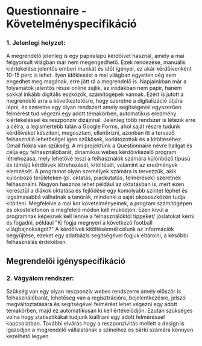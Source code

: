 <h1>Questionnaire - Követelményspecifikáció</h1>

<h3> 1. Jelenlegi helyzet:</h3> 
A megrendelő jelenleg is egy papíralapú kérdőívet használ, amely a mai
felgyorsult világban már nem megengedhető. 
Ezek rendezése, manuális kiértékelése jelentős emberi munkát és időt
igényel, ez akár kérdőívenként 10-15 perc is lehet.
Ilyen időkiesést a mai világban egyetlen cég sem engedhet meg magának,
erre jött rá a megrendelő is.
Napjainkban már a folyamatok jelentős része online zajlik, az irodákban nem
papír, hanem sokkal inkább digitális eszközök, számítógépek vannak.
Ezért is jutott a megrendelő arra a következtetésre, hogy szeretne a
digitalizáció útjára lépni, és szeretne egy olyan rendszert 
amely segítségével egyszerűen felmérést tud végezni egy adott
témakörben, automatikus eredmény kiértékeléssel és reszponzív dizájnnal.
Jelenleg több rendszer is létezik erre a célra, a legismertebb talán a
Google Forms, ahol saját részre tudunk kérdőíveket készíteni,
megosztani, ellenőrizni, azonban itt a tervező felhasználó lehetőségei
igen szűkösek, korlátozottak és a kitöltéséhez Gmail fiókra van szükség.
A mi projektünk a Questionnaire névre hallgat és célja egy felhasználóbarát,
dinamikus webes kérdőívkezelő program létrehozása, mely 
lehetővé teszi a felhasználók
számára különböző típusú és témájú kérdőívek létrehozását, kitöltését,
valamint az eredmények elemzését. 
A programot olyan személyek számára is tervezzük, akik különböző
területeken (pl. oktatás, piackutatás, felmérések) szeretnék
felhasználni.
Nagyon hasznos lehet például az oktatásban is, mert ezen keresztül a 
diákok oktatása és fejlődése egy komolyabb szintet léphet és
izgalmasabbá válhatnak a tanórák, mindenki a saját okoseszközén tudja
kitölteni.
Megfelelve a mai kor követelményeinek, a program számítógépen és
okostelefonon is megfelelő módon kell működjön.
Ezen kívül a programnak képesnek kell lennie a felhasználóktól tippeket/
jóslatokat kérni és fogadni, például "Ki fogja megnyeri a következő football világbajnokságot?"
A kérdőívek kitöltésénnél célunk az információk begyűjtése, ezeket egy adatbázis segítségével fogjuk eltárolni, 
a későbbi felhasználás érdekében.

<h2>Megrendelői igényspecifikáció</h2>

<h3>2. Vágyálom rendszer: </h3>
Szükség van egy olyan reszponzív webes rendszerre amely először is
felhasználóbarát, lehetőség van a regisztrációra, bejelentkezésre, jelszó
megváltoztatására és segítségével felmérést lehet végezni egy adott
témakörben, majd ez automatikusan ki kell értékelődjön. Ezután szükséges
volna hogy statisztikákat tudjunk kiállítani egy adott felméréssel
kapcsolatban. További elvárás hogy a reszponzivitás mellett a design is
igazodjon a megrendelő vállalatának a színeihez és bárki számára könnyen
kezelhető legyen.